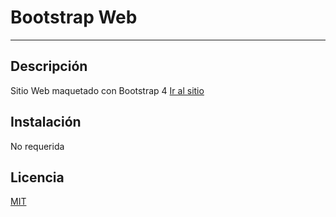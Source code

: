 # Bootstrap Web
---

## Descripción

Sitio Web maquetado con Bootstrap 4
[Ir al sitio](https://FerGuevaraM95.github.io/bootstrap-web/)

## Instalación

No requerida

## Licencia

[MIT](http://opensource.org/licenses/MIT)
